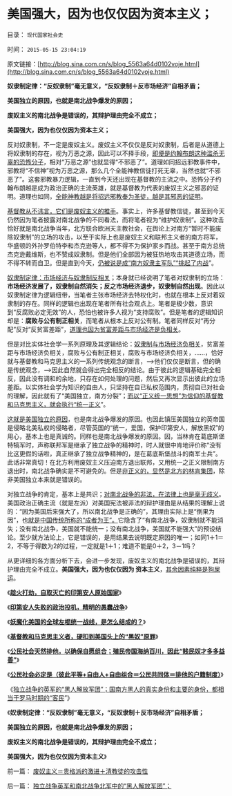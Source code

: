 # 美国强大，因为也仅仅因为资本主义；

目录： `现代国家社会史` 

时间： `2015-05-15 23:04:19` 

原文链接：[http://blog.sina.com.cn/s/blog_5563a64d0102voje.html](http://blog.sina.com.cn/s/blog_5563a64d0102voje.html)

**奴隶制定律：“反奴隶制”毫无意义，“反奴隶制＋反市场经济”自相矛盾；**

**美国独立的原因，也就是南北战争爆发的原因；**

**废奴主义的南北战争是错误的，其辩护理由完全不成立；**

**美国强大，因为也仅仅因为资本主义；**

反对奴隶制，不一定是废奴主义。废奴主义不仅仅是反对奴隶制，后者是从道德上将奴隶制的存在，视为万恶之源，因此可以不择手段，[即便是约翰布朗这种滥杀无辜的恐怖分子](../../../2011/7/9/战犯约翰.布朗的灵魂在地狱里腐烂!.md)，相对“万恶之源”也就显得“不邪恶了”。道理如同招远邪教事件中，邪教将“不信神”视为万恶之源，那么几个全能神教信徒打死无辜，当然也就“不邪恶了”。这套邪教暴力逻辑，一直到今天还出现在基督教的主流之中。恐怖分子约翰布朗越是成为政治正确的主流英雄，就是基督教为代表的废奴主义之邪恶的证明。道理也如同，[全能神教越是将招远邪教奉为圣徒，越是其邪恶的证明](../../../2014/6/21/为什么招远惨案后，全能神教被指为邪教，而不是基督教？.md)。

[基督教从不讳言，它们是废奴主义的推手](../../../2015/5/10/妖魔化美国的全球左棍统一战线，是怎么结成的？.md)。事实上，许多基督教信徒，甚至到今天仍然因为笔者披露对南北战争的不同看法，而将笔者视为“维护奴隶制”。这种攻击恰好就是南北战争当年，北方联合欧洲天主教社会，在舆论上对南方“暂时不能废除奴隶制”的立场的攻击，以至于实际上也是废奴主义和联邦主义者的南方将军，华盛顿的外孙罗伯特李和杰克逊等人，都不得不为保护家乡而战。甚至于南方总统杰克逊戴维斯，也不赞成奴隶制。但是他们全部因为被狂热地攻击其道德立场，而不得不转而自卫。但是直到今天，[仍被说是成“南方奴隶主军队”“挑起了内战](../../../2011/5/4/林肯“解放黑奴，轰走黑鬼”.md)”。

[奴隶制定律：市场经济与奴隶制反相关](../../../2013/11/8/奴隶制定律，奴隶制与市场经济的互逆.md)；本身就已经说明了笔者对奴隶制的立场：**市场经济发展了，奴隶制自然消失；反之市场经济退步，奴隶制自然出现**。因此以奴隶制定律为逻辑纽带，当笔者主张市场经济去特权化时，也就在根本上反对着奴隶制的存在。同样的逻辑也出现在笔者所有社会观点上。笔者是极少数，意识到“反腐败必定无效”的人，恐怕也被许多人视为“支持腐败”。但是笔者的逻辑知识却是：**腐败与公有制正相关**，而笔者从根本上反对公有制。笔者同样反对“再分配”反对“反贫富差距”，[道理也因为贫富差距与市场经济是负相关](../../../2009/11/24/为什么市场经济能消除贫富差距.md)。

但是对比实体社会学一系列原理及其逻辑结论：[奴隶制与市场经济负相关](../../../2015/1/12/社会主义与资本主义，是人类社会构成中的“夫妻搭档”；.md)，贫富差距与市场经济负相关，腐败与公有制正相关，腐败与市场经济负相关，……，恰好就与基督教和马克思主义的一系列传统观念的断言，——>他们仅仅是断言，但的确是传统观念，——>因此自然就会得出完全相反的结论。由于彼此的逻辑基础完全相反，因此没有调和的余地，只存在如何处理的问题，然后又再次显示出彼此的立场差距。以实体社会学为知识的自由人，只坚持在自已私权范围内，贯彻自已对社会的理解，因此就有了“美国独立，南方分裂”；[而以“正义统一思想”为信仰的基督教和马克思主义，就会执行“统一正义](../../../2015/5/5/美利坚合众国出现在北美殖民地的偶然性和必然性；.md)”。

[这就是美国独立的原因](../../../2015/5/2/弗吉尼亚培根起义，北美独立战争的萌芽.md)，也是南北战争爆发的原因。也因此镇压美国独立的英帝国是侵略北美私权的侵略者，尽管英国的“统一，爱国，保护印第安人，解放黑奴”的用心，基本上也是真诚的。同样也是南北战争爆发的原因。因，当林肯在葛底斯堡特犒军时，声称联邦军是继承了独立战争的精神时，时人就很中肯地评价称“没有比这更假的话啦，真正继承了独立战争精神的，是在葛底斯堡战斗的南军士兵”。此话非常真切！在北方利用废奴主义压迫南方退出联邦，又用统一之正义限制南方退出时，南北战争确实是不可避免的。但是[非正义的，显然是北方的林肯集团](../../../2011/7/15/让法律死亡的正义；南北战争爆发的时间序列；.md)，除非美国独立本来就是错误的。

对独立战争的肯定，基本上是共识；[对南北战争的非法，在法律上也是毫无歧义](../../../2011/7/14/法律可以被道德践踏，道德借口就会无穷无尽.md)。美国政治正确主流（就是左派）对美国宪法被非法的辩护理由是从结果的理解上说的：“因为美国后来强大了，所以南北战争是正确的”，其理由实际上是“倒果为因”，也[就是中国传统所称的“成者为王”。](../../../2013/6/4/成者王侯败者寇！道德治国的选拨，监管，革命.md)它隐含了“有南北战争，奴隶制就不能消失；没有南北战争，美国就不能统一；没有南北战争，美国就不能强大”的预设结论。至少就方法论上，它是错误的，是用结果去说明既定原因的唯一；如同1＋1＝2，不等于得数为2的过程，一定就是1＋1；难道不能是0＋2，3－1吗？

从更详细的各方面分析下去，会进一步发现，废奴主义的南北战争是错误的，其辩护理由完全不成立。**美国强大，因为也仅仅因为 资本主义**，[其余因素纯粹是狗屎运](../../../2008/7/19/美国战无不胜的强大，纯属狗屎运.md)。

《[**趁火打劫，自取灭亡的印第安人原始国家**](../../../2015/5/8/趁火打劫，自取灭亡的印第安人原始国家；.md)》

《[**印第安人失败的政治投机，精明的愚蠢战争**](../../../2015/5/9/印第安人失败的政治投机，精明的愚蠢战争；.md)》

《[**妖魔化美国的全球左棍统一战线，是怎么结成的？**](../../../2015/5/10/妖魔化美国的全球左棍统一战线，是怎么结成的？.md)》

《[**基督教和马克思主义者，硬扣到美国头上的“黑奴”原罪**](../../../2015/5/11/基督教和马克思主义者，硬扣到美国头上的“黑奴”原罪；.md)》

《[**公民社会天然排他，以确保自愿组合；殖民帝国海纳百川，因此“贱民奴才多多益善”**](../../../2015/5/12/为什么政治正确的是殖民帝国，不是美利坚合众国？.md)》

《[**公民社会必定是（彼此平等+自由人+自由组合＝公民共同体＝排他的户籍制度）**](../../../2015/5/13/美国因为有户籍制度，被全球进步力量妖魔化；.md)》

《[独立战争的英军的“黑人解放军团”；国南方黑人的真实身份和主要的身份，都相当于罗马时期的“客民](../../../2015/5/14/独立战争英军和南北战争北军中的“黑人解放军团”；.md)”》

《**奴隶制定律：“反奴隶制”毫无意义，“反奴隶制＋反市场经济”自相矛盾；**

**美国独立的原因，也就是南北战争爆发的原因；**

**废奴主义的南北战争是错误的，其辩护理由完全不成立；**

**美国强大，因为也仅仅因为资本主义**》

前一篇： [废奴主义＝贵格派的激进＋清教徒的攻击性](../../../2015/5/16/废奴主义＝贵格派的激进＋清教徒的攻击性.md)

后一篇： [独立战争英军和南北战争北军中的“黑人解放军团”；](../../../2015/5/14/独立战争英军和南北战争北军中的“黑人解放军团”；.md)

